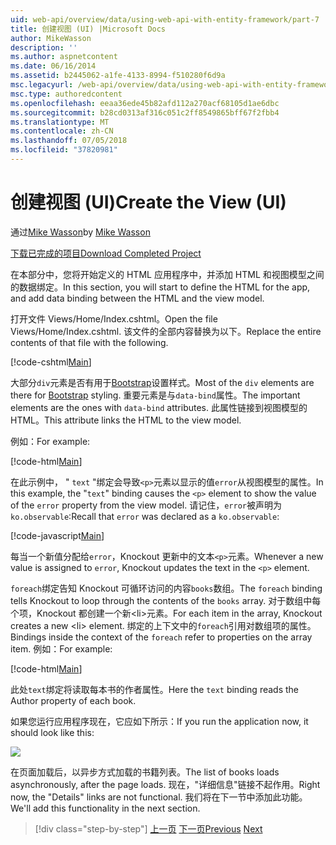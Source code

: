 ```yaml
---
uid: web-api/overview/data/using-web-api-with-entity-framework/part-7
title: 创建视图 (UI) |Microsoft Docs
author: MikeWasson
description: ''
ms.author: aspnetcontent
ms.date: 06/16/2014
ms.assetid: b2445062-a1fe-4133-8994-f510280f6d9a
msc.legacyurl: /web-api/overview/data/using-web-api-with-entity-framework/part-7
msc.type: authoredcontent
ms.openlocfilehash: eeaa36ede45b82afd112a270acf68105d1ae6dbc
ms.sourcegitcommit: b28cd0313af316c051c2ff8549865bff67f2fbb4
ms.translationtype: MT
ms.contentlocale: zh-CN
ms.lasthandoff: 07/05/2018
ms.locfileid: "37820981"
---
```

<a name="create-the-view-ui"></a><span data-ttu-id="776b2-102">创建视图 (UI)</span><span class="sxs-lookup"><span data-stu-id="776b2-102">Create the View (UI)</span></span>
====================
<span data-ttu-id="776b2-103">通过[Mike Wasson](https://github.com/MikeWasson)</span><span class="sxs-lookup"><span data-stu-id="776b2-103">by [Mike Wasson](https://github.com/MikeWasson)</span></span>

[<span data-ttu-id="776b2-104">下载已完成的项目</span><span class="sxs-lookup"><span data-stu-id="776b2-104">Download Completed Project</span></span>](https://github.com/MikeWasson/BookService)

<span data-ttu-id="776b2-105">在本部分中，您将开始定义的 HTML 应用程序中，并添加 HTML 和视图模型之间的数据绑定。</span><span class="sxs-lookup"><span data-stu-id="776b2-105">In this section, you will start to define the HTML for the app, and add data binding between the HTML and the view model.</span></span>

<span data-ttu-id="776b2-106">打开文件 Views/Home/Index.cshtml。</span><span class="sxs-lookup"><span data-stu-id="776b2-106">Open the file Views/Home/Index.cshtml.</span></span> <span data-ttu-id="776b2-107">该文件的全部内容替换为以下。</span><span class="sxs-lookup"><span data-stu-id="776b2-107">Replace the entire contents of that file with the following.</span></span>

[!code-cshtml[Main](part-7/samples/sample1.cshtml)]

<span data-ttu-id="776b2-108">大部分`div`元素是否有用于[Bootstrap](http://getbootstrap.com/)设置样式。</span><span class="sxs-lookup"><span data-stu-id="776b2-108">Most of the `div` elements are there for [Bootstrap](http://getbootstrap.com/) styling.</span></span> <span data-ttu-id="776b2-109">重要元素是与`data-bind`属性。</span><span class="sxs-lookup"><span data-stu-id="776b2-109">The important elements are the ones with `data-bind` attributes.</span></span> <span data-ttu-id="776b2-110">此属性链接到视图模型的 HTML。</span><span class="sxs-lookup"><span data-stu-id="776b2-110">This attribute links the HTML to the view model.</span></span>

<span data-ttu-id="776b2-111">例如：</span><span class="sxs-lookup"><span data-stu-id="776b2-111">For example:</span></span>

[!code-html[Main](part-7/samples/sample2.html)]

<span data-ttu-id="776b2-112">在此示例中， &quot; `text` &quot;绑定会导致`<p>`元素以显示的值`error`从视图模型的属性。</span><span class="sxs-lookup"><span data-stu-id="776b2-112">In this example, the &quot;`text`&quot; binding causes the `<p>` element to show the value of the `error` property from the view model.</span></span> <span data-ttu-id="776b2-113">请记住，`error`被声明为`ko.observable`:</span><span class="sxs-lookup"><span data-stu-id="776b2-113">Recall that `error` was declared as a `ko.observable`:</span></span>

[!code-javascript[Main](part-7/samples/sample3.js)]

<span data-ttu-id="776b2-114">每当一个新值分配给`error`，Knockout 更新中的文本`<p>`元素。</span><span class="sxs-lookup"><span data-stu-id="776b2-114">Whenever a new value is assigned to `error`, Knockout updates the text in the `<p>` element.</span></span>

<span data-ttu-id="776b2-115">`foreach`绑定告知 Knockout 可循环访问的内容`books`数组。</span><span class="sxs-lookup"><span data-stu-id="776b2-115">The `foreach` binding tells Knockout to loop through the contents of the `books` array.</span></span> <span data-ttu-id="776b2-116">对于数组中每个项，Knockout 都创建一个新&lt;li&gt;元素。</span><span class="sxs-lookup"><span data-stu-id="776b2-116">For each item in the array, Knockout creates a new &lt;li&gt; element.</span></span> <span data-ttu-id="776b2-117">绑定的上下文中的`foreach`引用对数组项的属性。</span><span class="sxs-lookup"><span data-stu-id="776b2-117">Bindings inside the context of the `foreach` refer to properties on the array item.</span></span> <span data-ttu-id="776b2-118">例如：</span><span class="sxs-lookup"><span data-stu-id="776b2-118">For example:</span></span>

[!code-html[Main](part-7/samples/sample4.html)]

<span data-ttu-id="776b2-119">此处`text`绑定将读取每本书的作者属性。</span><span class="sxs-lookup"><span data-stu-id="776b2-119">Here the `text` binding reads the Author property of each book.</span></span>

<span data-ttu-id="776b2-120">如果您运行应用程序现在，它应如下所示：</span><span class="sxs-lookup"><span data-stu-id="776b2-120">If you run the application now, it should look like this:</span></span>

![](part-7/_static/image1.png)

<span data-ttu-id="776b2-121">在页面加载后，以异步方式加载的书籍列表。</span><span class="sxs-lookup"><span data-stu-id="776b2-121">The list of books loads asynchronously, after the page loads.</span></span> <span data-ttu-id="776b2-122">现在，&quot;详细信息&quot;链接不起作用。</span><span class="sxs-lookup"><span data-stu-id="776b2-122">Right now, the &quot;Details&quot; links are not functional.</span></span> <span data-ttu-id="776b2-123">我们将在下一节中添加此功能。</span><span class="sxs-lookup"><span data-stu-id="776b2-123">We'll add this functionality in the next section.</span></span>

> [!div class="step-by-step"]
> <span data-ttu-id="776b2-124">[上一页](part-6.md)
> [下一页](part-8.md)</span><span class="sxs-lookup"><span data-stu-id="776b2-124">[Previous](part-6.md)
[Next](part-8.md)</span></span>

